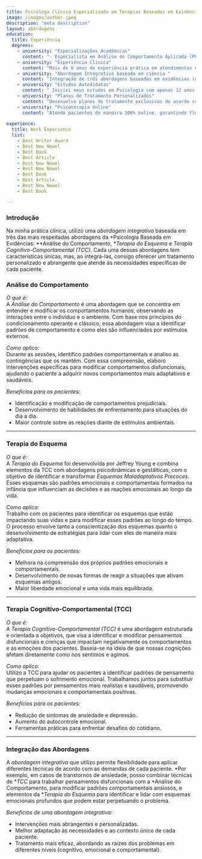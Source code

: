 ```yaml
---
title: Psicóloga Clínica Especializada em Terapias Baseadas em Evidências
image: /images/author.jpeg
description: "meta description"
layout: abordagens
education:
  title: Experiência
  degrees:
    - university: "Especializações Acadêmicas"
      content: "- Especialista em Análise do Comportamento Aplicada (PUC-PR, 2020)."  
    - university: "Experiência Clínica"
      content: "Mais de 8 anos de experiência prática em atendimentos clínicos, com foco em tratamentos baseados em evidências científicas."
    - university: "Abordagem Integrativa baseada em ciência "
      content: "Integração de três abordagens baseadas em evidências (Análise do Comportamento, Terapia do Esquema e Terapia Cognitivo-Comportamental - TCC)."
    - university: "Estudos Autodidatas"
      content: " Iniciei meus estudos em Psicologia com apenas 12 anos, seguido por Neurociências aos 15 anos e Psicofarmacologia aos 17, o que expandiu significativamente minha compreensão sobre os transtornos mentais e seus tratamentos."
    - university: "Planos de Tratamento Personalizados"
      content: "Desenvolvo planos de tratamento exclusivos de acordo com a individualidade de cada paciente, com base nas melhores evidências científicas atuais."  
    - university: "Psicoterapia Online"
      content: "Atendo pacientes de maneira 100% online, garantindo flexibilidade e acessibilidade, prezando pela manutenção da mesma qualidade técnica e científica que o atendimento presencial oferece."  
    
experience:
  title: Work Experience
  list:
    - Best Writer Award
    - Best New Newel
    - Best Book
    - Best Article
    - Best New Newel
    - Best New Newel
    - Best Book
    - Best Article
    - Best New Newel
    - Best Book

---
```


### Introdução

Na minha prática clínica, utilizo uma *abordagem integrativa* baseada em três das mais respeitadas abordagens da *Psicologia Baseada em Evidências: **Análise do Comportamento, **Terapia do Esquema* e *Terapia Cognitivo-Comportamental (TCC)*. Cada uma dessas abordagens tem características únicas, mas, ao integrá-las, consigo oferecer um tratamento personalizado e abrangente que atende às necessidades específicas de cada paciente.

### Análise do Comportamento

*O que é:*  
A *Análise do Comportamento* é uma abordagem que se concentra em entender e modificar os comportamentos humanos, observando as interações entre o indivíduo e o ambiente. Com base nos princípios do condicionamento operante e clássico, essa abordagem visa a identificar padrões de comportamento e como eles são influenciados por estímulos externos.

*Como aplico:*  
Durante as sessões, identifico padrões comportamentais e analiso as contingências que os mantêm. Com essa compreensão, elaboro intervenções específicas para modificar comportamentos disfuncionais, ajudando o paciente a adquirir novos comportamentos mais adaptativos e saudáveis.

*Benefícios para os pacientes:*

- Identificação e modificação de comportamentos prejudiciais.
- Desenvolvimento de habilidades de enfrentamento para situações do dia a dia.
- Maior controle sobre as reações diante de estímulos ambientais.

---

### Terapia do Esquema

*O que é:*  
A *Terapia do Esquema* foi desenvolvida por Jeffrey Young e combina elementos da TCC com abordagens psicodinâmicas e gestálticas, com o objetivo de identificar e transformar *Esquemas Maladaptativos Precoces*. Esses esquemas são padrões emocionais e comportamentais formados na infância que influenciam as decisões e as reações emocionais ao longo da vida.

*Como aplico:*  
Trabalho com os pacientes para identificar os esquemas que estão impactando suas vidas e para modificar esses padrões ao longo do tempo. O processo envolve tanto a conscientização dos esquemas quanto o desenvolvimento de estratégias para lidar com eles de maneira mais adaptativa.

*Benefícios para os pacientes:*

- Melhora na compreensão dos próprios padrões emocionais e comportamentais.
- Desenvolvimento de novas formas de reagir a situações que ativam esquemas antigos.
- Maior liberdade emocional e uma vida mais equilibrada.

---

### Terapia Cognitivo-Comportamental (TCC)

*O que é:*  
A *Terapia Cognitivo-Comportamental (TCC)* é uma abordagem estruturada e orientada a objetivos, que visa a identificar e modificar pensamentos disfuncionais e crenças que impactam negativamente os comportamentos e as emoções dos pacientes. Baseia-se na ideia de que nossas cognições afetam diretamente como nos sentimos e agimos.

*Como aplico:*  
Utilizo a TCC para ajudar os pacientes a identificar padrões de pensamento que perpetuam o sofrimento emocional. Trabalhamos juntos para substituir esses padrões por pensamentos mais realistas e saudáveis, promovendo mudanças emocionais e comportamentais positivas.

*Benefícios para os pacientes:*

- Redução de sintomas de ansiedade e depressão.
- Aumento do autocontrole emocional.
- Ferramentas práticas para enfrentar desafios do cotidiano.

---

### Integração das Abordagens

A *abordagem integrativa* que utilizo permite flexibilidade para aplicar diferentes técnicas de acordo com as demandas de cada paciente. *Por exemplo, em casos de transtornos de ansiedade, posso combinar técnicas de **TCC* para trabalhar pensamentos disfuncionais com a *Análise do Comportamento, para modificar padrões comportamentais ansiosos, e elementos da **Terapia do Esquema* para identificar e lidar com esquemas emocionais profundos que podem estar perpetuando o problema.

*Benefícios de uma abordagem integrativa:*

- Intervenções mais abrangentes e personalizadas.
- Melhor adaptação às necessidades e ao contexto único de cada paciente.
- Tratamento mais eficaz, abordando as raízes dos problemas em diferentes níveis (cognitivo, emocional e comportamental).
